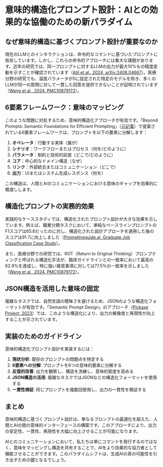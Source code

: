 # 意味的構造化プロンプト設計：AIとの効果的な協働のための新パラダイム

## なぜ意味的構造に基づくプロンプト設計が重要なのか

現在のLLMとのインタラクションは、命令的なコマンドに基づいたプロンプトに依存しています。しかし、これらの命令的アプローチには重大な課題があります。近年の研究では、同一プロンプトに対するLLMの出力が最大10%もの精度変動を示すことが確認されています（[Atil et al., 2024, arXiv:2408.04667](https://arxiv.org/abs/2408.04667)）。医療分野の研究でも、温度パラメータが0に設定された特定のモデルを除き、多くのLLMが同一の質問に対して一貫した回答を提供できないことが証明されています（[Wang et al., 2024, PMC10879172](https://pmc.ncbi.nlm.nih.gov/articles/PMC10879172/)）。

## 6要素フレームワーク：意味のマッピング

このような問題に対処するため、意味的構造化アプローチが有効です。「Beyond Prompts: Semantic Foundations for Efficient Prompting」（[元記事](https://medium.com/@albatrosary/beyond-prompts-semantic-foundations-for-efficient-prompting-mathematical-perspective-0598f1957606)）で提案されている6要素フレームワークは、プロンプトを以下の要素に分解します：

1. **オペレータ**：行動する実体（誰が）
2. **シナリオ**：ワークフローまたはプロセス（何を/どのように）
3. **パラメータ**：制約と技術的前提（どこで/どのように）
4. **コア**：中心的なドメイン構造（なぜ）
5. **リンク**：外部統合またはコミュニケーション（どこで）
6. **出力**：UIまたはシステム生成レスポンス（何を）

この構造は、人間とAIのコミュニケーションにおける意味のギャップを効果的に橋渡しします。

## 構造化プロンプトの実務的効果

実践的なケーススタディでは、構造化されたプロンプト設計が大きな効果を示しています。例えば、職業分類タスクにおいて、単純なベースラインプロンプトのF1スコアは65.6だったのに対し、構造化された設計アプローチを適用した後のスコアは91.7に向上しました（[Promptingguide.ai, Graduate Job Classification Case Study](https://www.promptingguide.ai/applications/workplace_casestudy)）。

また、医療分野での研究では、ROT（Return to Original Thinking）プロンプティングと呼ばれる構造化手法が、臨床ガイドラインとの一致率において最高の62.9%を達成し、特に強い推奨事項に対しては77.5%の一致率を示しました（[Wang et al., 2024, PMC10879172](https://pmc.ncbi.nlm.nih.gov/articles/PMC10879172/)）。

## JSON構造を活用した意味の固定

複雑なタスクでは、自然言語の曖昧さを避けるため、JSONのような構造化フォーマットが有効です。「Semantic Prompt Design」のアプローチ（[Pickaxe Project, 2023](https://www.pickaxeproject.com/post/semantic-prompt-design-a-comprehensive-guide)）では、このような構造化により、出力の解像度と再現性が向上することが示されています。

## 実装のためのガイドライン

意味的構造化プロンプト設計を実装するには：

1. **現状分析**: 既存のプロンプトの問題点を特定する
2. **6要素への分解**: プロンプトを6つの意味的要素に分解する
3. **反復的改善**: 出力を観察し、構造を洗練し、意味的密度を高める
4. **JSON構造の活用**: 複雑なタスクではJSONなどの構造化フォーマットを使用する
5. **一貫性検証**: 同じプロンプトを複数回使用し、出力の一貫性を検証する

## まとめ

意味的構造に基づくプロンプト設計は、単なるプロンプトの最適化を超えた、人間とAIの間の意味的インターフェースの構築です。このアプローチにより、出力の安定性、一貫性、再現性を大幅に向上させることが可能になります。

AIとのコミュニケーションにおいて、私たちは単にコマンドを発行するのではなく、意味をマッピングし構造を共有することで、AIをより効果的な協力者として機能させることができます。このパラダイムシフトは、生成AIの真の可能性を引き出すための鍵となるでしょう。
